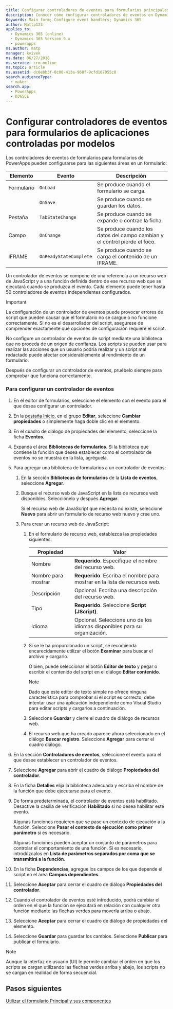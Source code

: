 ```yaml
---
title: Configurar controladores de eventos para formularios principales de aplicaciones controladas por modelos en PowerApps | MicrosoftDocs
description: Conocer cómo configurar controladores de eventos en Dynamics 365 for Customer Engagement
Keywords: Main form; Configure event handlers; Dynamics 365
author: Mattp123
applies_to:
  - Dynamics 365 (online)
  - Dynamics 365 Version 9.x
  - powerapps
ms.author: matp
manager: kvivek
ms.date: 06/27/2018
ms.service: crm-online
ms.topic: article
ms.assetid: dc0ebb3f-0c00-413a-968f-9cfd107055c0
search.audienceType:
  - maker
search.app:
  - PowerApps
  - D365CE
---
```

# <a name="configure-model-driven-app-form-event-handlers"></a>Configurar controladores de eventos para formularios de aplicaciones controladas por modelos

 Los controladores de eventos de formularios para formularios de PowerApps pueden configurarse para las siguientes áreas en un formulario:  
  
|Elemento|Evento|Descripción|  
|-------------|-----------|-----------------|  
|Formulario|`OnLoad`|Se produce cuando el formulario se carga.|  
||`OnSave`|Se produce cuando se guardan los datos.|  
|Pestaña|`TabStateChange`|Se produce cuando se expande o contrae la ficha.|  
|Campo|`OnChange`|Se produce cuando los datos del campo cambian y el control pierde el foco.|  
|IFRAME|`OnReadyStateComplete`|Se produce cuando se carga el contenido de un IFRAME.|  
  
 Un controlador de eventos se compone de una referencia a un recurso web de JavaScript y a una función definida dentro de ese recurso web que se ejecutará cuando se produzca el evento. Cada elemento puede tener hasta 50 controladores de eventos independientes configurados.  
  
> [!IMPORTANT]
>  La configuración de un controlador de eventos puede provocar errores de script que pueden causar que el formulario no se cargue o no funcione correctamente. Si no es el desarrollador del script, asegúrese de comprender exactamente qué opciones de configuración requiere el script.  
>   
>  No configure un controlador de eventos de script mediante una biblioteca que no proceda de un origen de confianza. Los scripts se pueden usar para realizar las acciones que un usuario podría realizar y un script mal redactado puede afectar considerablemente al rendimiento de un formulario.  
>   
>  Después de configurar un controlador de eventos, pruébelo siempre para comprobar que funciona correctamente.  
  
### <a name="to-configure-an-event-handler"></a>Para configurar un controlador de eventos 
  
1.  En el editor de formularios, seleccione el elemento con el evento para el que desea configurar un controlador.  
  
2.  En la [pestaña Inicio](form-editor-user-interface-legacy.md#home-tab), en el grupo **Editar**, seleccione **Cambiar propiedades** o simplemente haga doble clic en el elemento.  
  
3.  En el cuadro de diálogo de propiedades del elemento, seleccione la ficha **Eventos**.  
  
4.  Expanda el área **Bibliotecas de formularios**. Si la biblioteca que contiene la función que desea establecer como el controlador de eventos no se muestra en la lista, agréguela.  
  
5.  Para agregar una biblioteca de formularios a un controlador de eventos:  
    1.  En la sección **Bibliotecas de formularios** de la **Lista de eventos**, seleccione **Agregar**.  
  
    2.  Busque el recurso web de JavaScript en la lista de recursos web disponibles. Selecciónelo y después **Agregar**.  
  
         Si el recurso web de JavaScript que necesita no existe, seleccione **Nuevo** para abrir un formulario de recurso web nuevo y cree uno.  
  
    3.  Para crear un recurso web de JavaScript:  
        1.  En el formulario de recurso web, establezca las propiedades siguientes:  
  
            |Propiedad|Valor|  
            |--------------|-----------|  
            |Nombre|**Requerido**. Especifique el nombre del recurso web.|  
            |Nombre para mostrar|**Requerido**. Escriba el nombre para mostrar en la lista de recursos web.|  
            |Descripción|Opcional. Escriba una descripción del recurso web.|  
            |Tipo|**Requerido**. Seleccione **Script (JScript)**.|  
            |Idioma|Opcional. Seleccione uno de los idiomas disponibles para su organización.|  
  
        2.  Si se le ha proporcionado un script, se recomienda encarecidamente utilizar el botón **Examinar** para buscar el archivo y cargarlo.  
  
             O bien, puede seleccionar el botón **Editor de texto** y pegar o escribir el contenido del script en el diálogo **Editar contenido**.  
  
            > [!NOTE]
            >  Dado que este editor de texto simple no ofrece ninguna característica para comprobar si el script es correcto, debe intentar usar una aplicación independiente como Visual Studio para editar scripts y cargarlos a continuación.  
  
        3.  Seleccione **Guardar** y cierre el cuadro de diálogo de recursos web.  
  
        4.  El recurso web que ha creado aparece ahora seleccionado en el diálogo **Buscar registro**. Seleccione **Agregar** para cerrar el cuadro diálogo.  
6.  En la sección **Controladores de eventos**, seleccione el evento para el que desee establecer un controlador de eventos.  
  
7.  Seleccione **Agregar** para abrir el cuadro de diálogo **Propiedades del controlador**.  
  
8. En la ficha **Detalles** elija la biblioteca adecuada y escriba el nombre de la función que debe ejecutarse para el evento.  
  
9. De forma predeterminada, el controlador de eventos está habilitado. Desactive la casilla de verificación **Habilitado** si no desea habilitar este evento.  
  
     Algunas funciones requieren que se pase un contexto de ejecución a la función. Seleccione **Pasar el contexto de ejecución como primer parámetro** si es necesario.  
  
     Algunas funciones pueden aceptar un conjunto de parámetros para controlar el comportamiento de una función. Si es necesario, introdúzcalos en **Lista de parámetros separados por coma que se transmitirá a la función**.  
  
10. En la ficha **Dependencias**, agregue los campos de los que depende el script en el área **Campos dependientes**.  
  
11. Seleccione **Aceptar** para cerrar el cuadro de diálogo **Propiedades del controlador**.  
  
12. Cuando el controlador de eventos esté introducido, podrá cambiar el orden en el que la función se ejecutará en relación con cualquier otra función mediante las flechas verdes para moverla arriba o abajo.  
  
13. Seleccione **Aceptar** para cerrar el cuadro de diálogo de propiedades del elemento.  
  
14. Seleccione **Guardar** para guardar los cambios. Seleccione **Publicar** para publicar el formulario.  
  
> [!NOTE]
>  Aunque la interfaz de usuario (UI) le permite cambiar el orden en que los scripts se cargan utilizando las flechas verdes arriba y abajo, los scripts no se cargan en realidad de forma secuencial.   

## <a name="next-steps"></a>Pasos siguientes

[Utilizar el formulario Principal y sus componentes](use-main-form-and-components.md)

